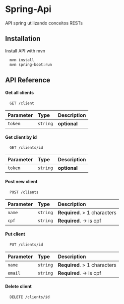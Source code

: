 # Spring-Api

API spring utilizando conceitos RESTs



## Installation

Install API with mvn

```bash
  mvn install
  mvn spring-boot:run
```
    
## API Reference

#### Get all clients

```http
  GET /client
```

| Parameter | Type     | Description                |
| :-------- | :------- | :------------------------- |
| `token` | `string` | **optional**|

#### Get client by id

```http
  GET /clients/id
```

| Parameter | Type     | Description                |
| :-------- | :------- | :------------------------- |
| `token` | `string` | **optional**|


#### Post new client

```http
  POST /clients
```

| Parameter | Type     | Description                       |
| :-------- | :------- | :-------------------------------- |
| `name`         | `string` | **Required**. > 1 characters|
| `cpf`        | `string` | **Required**.   -> is cpf|


#### Put client

```http
  PUT /clients/id
```

| Parameter | Type     | Description                       |
| :-------- | :------- | :-------------------------------- |
| `name`         | `string` | **Required**. > 1 characters|
| `email`        | `string` | **Required**. -> is cpf|

#### Delete client

```http
  DELETE /clients/id
```





